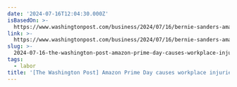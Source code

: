 ```yaml
---
date: '2024-07-16T12:04:30.000Z'
isBasedOn: >-
  https://www.washingtonpost.com/business/2024/07/16/bernie-sanders-amazon-investigation
link: >-
  https://www.washingtonpost.com/business/2024/07/16/bernie-sanders-amazon-investigation
slug: >-
  2024-07-16-the-washington-post-amazon-prime-day-causes-workplace-injuries-senate-pr
tags:
  - labor
title: '[The Washington Post] Amazon Prime Day causes workplace injuries, Senate pr'
---
```

 
